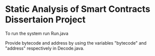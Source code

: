 # Static Analysis of Smart Contracts Dissertaion Project

To run the system run Run.java

Provide bytecode and address by using the variables "bytecode" and "address" respectively in Decode.java.
